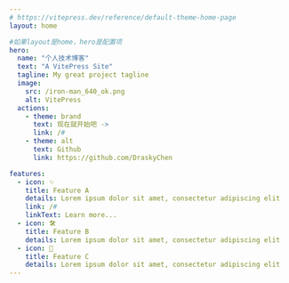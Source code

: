```yaml
---
# https://vitepress.dev/reference/default-theme-home-page
layout: home

#如果layout是home，hero是配置项
hero:
  name: "个人技术博客"
  text: "A VitePress Site"
  tagline: My great project tagline
  image:
    src: /iron-man_640_ok.png
    alt: VitePress
  actions:
    - theme: brand
      text: 现在就开始吧 ->
      link: /#
    - theme: alt
      text: Github
      link: https://github.com/DraskyChen

features:
  - icon: ✨ 
    title: Feature A
    details: Lorem ipsum dolor sit amet, consectetur adipiscing elit
    link: /#
    linkText: Learn more...
  - icon: 🛠️
    title: Feature B
    details: Lorem ipsum dolor sit amet, consectetur adipiscing elit
  - icon: 🧭
    title: Feature C
    details: Lorem ipsum dolor sit amet, consectetur adipiscing elit
---
```

<style module>
  :root {
    --vp-home-hero-name-color: transparent;
    --vp-home-hero-name-background: -webkit-linear-gradient(120deg, #bd34fe, #41d1ff);
    --vp-button-brand-bg: #41d1ff;
  }  
</style>

